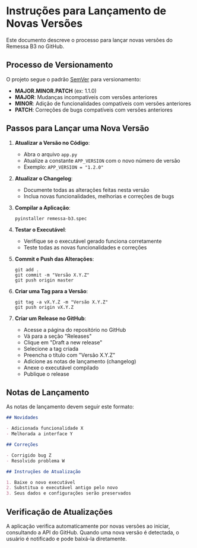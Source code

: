 # Instruções para Lançamento de Novas Versões

Este documento descreve o processo para lançar novas versões do Remessa B3 no GitHub.

## Processo de Versionamento

O projeto segue o padrão [SemVer](https://semver.org/) para versionamento:

- **MAJOR.MINOR.PATCH** (ex: 1.1.0)
- **MAJOR**: Mudanças incompatíveis com versões anteriores
- **MINOR**: Adição de funcionalidades compatíveis com versões anteriores
- **PATCH**: Correções de bugs compatíveis com versões anteriores

## Passos para Lançar uma Nova Versão

1. **Atualizar a Versão no Código**:
   - Abra o arquivo `app.py`
   - Atualize a constante `APP_VERSION` com o novo número de versão
   - Exemplo: `APP_VERSION = "1.2.0"`

2. **Atualizar o Changelog**:
   - Documente todas as alterações feitas nesta versão
   - Inclua novas funcionalidades, melhorias e correções de bugs

3. **Compilar a Aplicação**:
   ```
   pyinstaller remessa-b3.spec
   ```

4. **Testar o Executável**:
   - Verifique se o executável gerado funciona corretamente
   - Teste todas as novas funcionalidades e correções

5. **Commit e Push das Alterações**:
   ```
   git add .
   git commit -m "Versão X.Y.Z"
   git push origin master
   ```

6. **Criar uma Tag para a Versão**:
   ```
   git tag -a vX.Y.Z -m "Versão X.Y.Z"
   git push origin vX.Y.Z
   ```

7. **Criar um Release no GitHub**:
   - Acesse a página do repositório no GitHub
   - Vá para a seção "Releases"
   - Clique em "Draft a new release"
   - Selecione a tag criada
   - Preencha o título com "Versão X.Y.Z"
   - Adicione as notas de lançamento (changelog)
   - Anexe o executável compilado
   - Publique o release

## Notas de Lançamento

As notas de lançamento devem seguir este formato:

```markdown
## Novidades

- Adicionada funcionalidade X
- Melhorada a interface Y

## Correções

- Corrigido bug Z
- Resolvido problema W

## Instruções de Atualização

1. Baixe o novo executável
2. Substitua o executável antigo pelo novo
3. Seus dados e configurações serão preservados
```

## Verificação de Atualizações

A aplicação verifica automaticamente por novas versões ao iniciar, consultando a API do GitHub. Quando uma nova versão é detectada, o usuário é notificado e pode baixá-la diretamente. 